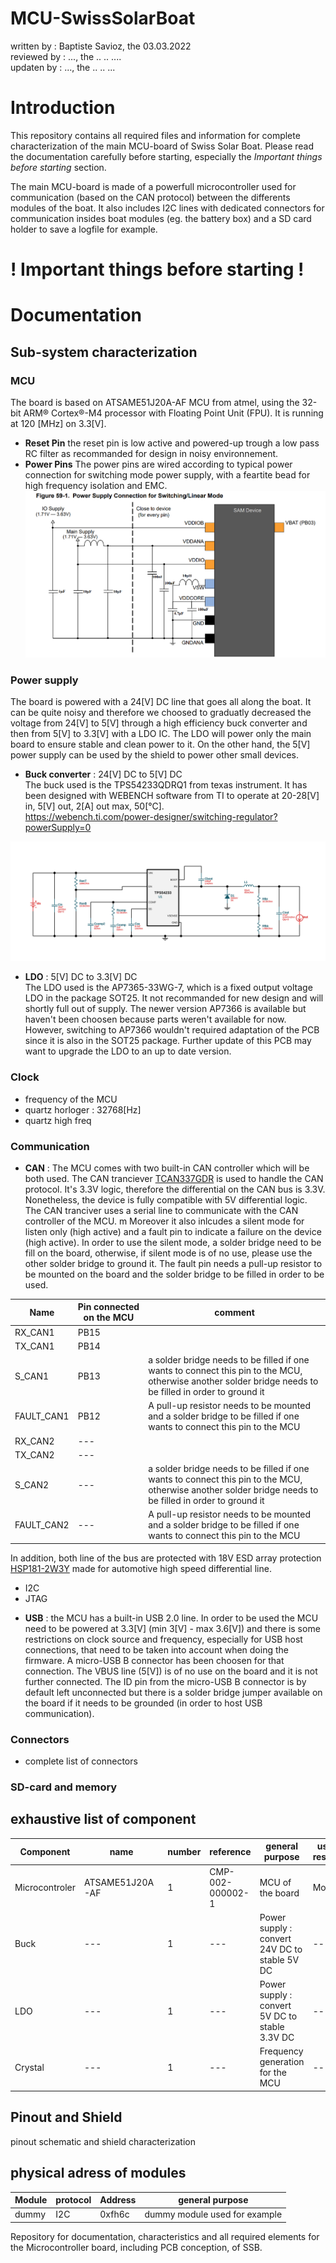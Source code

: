 # MCU-SwissSolarBoat
written by : Baptiste Savioz, the 03.03.2022  
reviewed by : ..., the .. .. ....  
updaten by : ..., the .. .. ...  

# Introduction
This repository contains all required files and information for complete characterization of the main MCU-board of Swiss Solar Boat. Please read the documentation carefully before starting, especially the _Important things before starting_ section.

The main MCU-board is made of a powerfull microcontroller used for communication (based on the CAN protocol) between the differents modules of the boat. It also includes I2C lines with dedicated connectors for communication insides boat modules (eg. the battery box) and a SD card holder to save a logfile for example.

# ! Important things before starting !

# Documentation

## Sub-system characterization
### MCU
The board is based on ATSAME51J20A-AF MCU from atmel, using the 32-bit ARM® Cortex®-M4 processor with Floating Point Unit (FPU). It is running at 120 [MHz] on 3.3[V].
* **Reset Pin** the reset pin is low active and powered-up trough a low pass RC filter as recommanded for design in noisy environnement.
* **Power Pins** The power pins are wired according to typical power connection for switching mode power supply, with a feartite bead for high frequency isolation and EMC.
![image](image/power_pins_typical.png)

### Power supply
The board is powered with a 24[V] DC line that goes all along the boat. It can be quite noisy and therefore we choosed to graduatly decreased the voltage from 24[V] to 5[V]  through a high efficiency buck converter and then from 5[V] to 3.3[V] with a LDO IC. The LDO will power only the main board to ensure stable and clean power to it. On the other hand, the 5[V] power supply can be used by the shield to power other small devices. 

 * **Buck converter** : 24[V] DC to 5[V] DC  
The buck used is the TPS54233QDRQ1 from texas instrument. It has been designed with WEBENCH software from TI to operate at 20-28[V] in, 5[V] out, 2[A] out max, 50[°C].  
https://webench.ti.com/power-designer/switching-regulator?powerSupply=0

![image](image/buck_design_webench.svg)

 * **LDO** : 5[V] DC to 3.3[V] DC    
 The LDO used is the AP7365-33WG-7, which is a fixed output voltage LDO in the package SOT25. It not recommanded for new design and will shortly full out of supply. The newer version AP7366 is available but haven't been choosen because parts weren't available for now. However, switching to AP7366 wouldn't required adaptation of the PCB since it is also in the SOT25 package. Further update of this PCB may want to upgrade the LDO to an up to date version.

### Clock
- frequency of the MCU
- quartz horloger : 32768[Hz]
- quartz high freq

### Communication
* **CAN** : The MCU comes with two built-in CAN controller which will be both used. The CAN tranciever [TCAN337GDR](https://www.ti.com/lit/ds/symlink/tcan337g.pdf?ts=1646566581440&ref_url=https%253A%252F%252Fwww.ti.com%252Fstore%252Fti%252Fen%252Fp%252Fproduct%252F%253Fp%253DTCAN337GDR) is used to handle the CAN protocol. It's 3.3V logic, therefore the differential on the CAN bus is 3.3V. Nonetheless, the device is fully compatible with 5V differential logic. The CAN tranciver uses a serial line to communicate with the CAN controller of the MCU. m Moreover it also inlcudes a silent mode for listen only (high active) and a fault pin to indicate a failure on the device (high active). In order to use the silent mode, a solder bridge need to be fill on the board, otherwise, if silent mode is of no use, please use the other solder bridge to ground it. The fault pin needs a pull-up resistor to be mounted on the board and the solder bridge to be filled in order to be used.  

|Name|Pin connected on the MCU|comment|
|----|------------------------|-------|
|RX_CAN1|PB15||
|TX_CAN1|PB14||
|S_CAN1|PB13|a solder bridge needs to be filled if one wants to connect this pin to the MCU, otherwise another solder bridge needs to be filled in order to ground it|
|FAULT_CAN1|PB12|A pull-up resistor needs to be mounted and a solder bridge to be filled if one wants to connect this pin to the MCU|
|RX_CAN2|---||
|TX_CAN2|---||
|S_CAN2|---|a solder bridge needs to be filled if one wants to connect this pin to the MCU, otherwise another solder bridge needs to be filled in order to ground it|
|FAULT_CAN2|---|A pull-up resistor needs to be mounted and a solder bridge to be filled if one wants to connect this pin to the MCU|

In addition, both line of the bus are protected with 18V ESD array protection [HSP181-2W3Y](https://www.st.com/resource/en/datasheet/hsp181-2w3y.pdf) made for automotive high speed differential line.
- I2C
- JTAG
* **USB** : the MCU has a built-in USB 2.0 line. In order to be used the MCU need to be powered at 3.3[V] (min 3[V] - max 3.6[V]) and there is some restrictions on clock source and frequency, especially for USB host connections, that need to be taken into account when doing the firmware. A micro-USB B connector has been choosen for that connection. The VBUS line (5[V]) is of no use on the board and it is not further connected. The ID pin from the micro-USB B connector is by default left unconnected but there is a solder bridge jumper available on the board if it needs to be grounded (in order to host USB communication).

### Connectors
- complete list of connectors

### SD-card and memory


## exhaustive list of component
|Component|name|number|reference|general purpose|usual reseller|link|
|---------|----|------|---------|---------------|--------------|----|
|Microcontroler|ATSAME51J20A-AF|1|CMP-002-000002-1|MCU of the board|Mouser|https://www.mouser.ch/ProductDetail/Microchip-Technology-Atmel/ATSAME51J20A-AF?qs=sGAEpiMZZMv0NwlthflBi1rrhCr8J09xsoDuGmx4aqk%3D|
|Buck|---|1|---|Power supply : convert 24V DC to stable 5V DC|---|
|LDO|---|1|---|Power supply : convert 5V DC to stable 3.3V DC|---|
|Crystal|---|1|---|Frequency generation for the MCU|---|


## Pinout and Shield
pinout schematic and shield characterization


## physical adress of modules
|Module|protocol|Address|general purpose|
|------|--------|-------|---------------|
|dummy|I2C|0xfh6c|dummy module used for example|

 Repository for documentation, characteristics and all required elements for the Microcontroller board, including PCB conception, of SSB.
